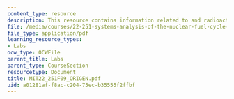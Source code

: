 ```yaml
---
content_type: resource
description: This resource contains information related to and radioactive decay computer.
file: /media/courses/22-251-systems-analysis-of-the-nuclear-fuel-cycle-fall-2009/a01281aff8acc20475ecb35555f2ffbf_MIT22_251F09_ORIGEN.pdf
file_type: application/pdf
learning_resource_types:
- Labs
ocw_type: OCWFile
parent_title: Labs
parent_type: CourseSection
resourcetype: Document
title: MIT22_251F09_ORIGEN.pdf
uid: a01281af-f8ac-c204-75ec-b35555f2ffbf
---
```

